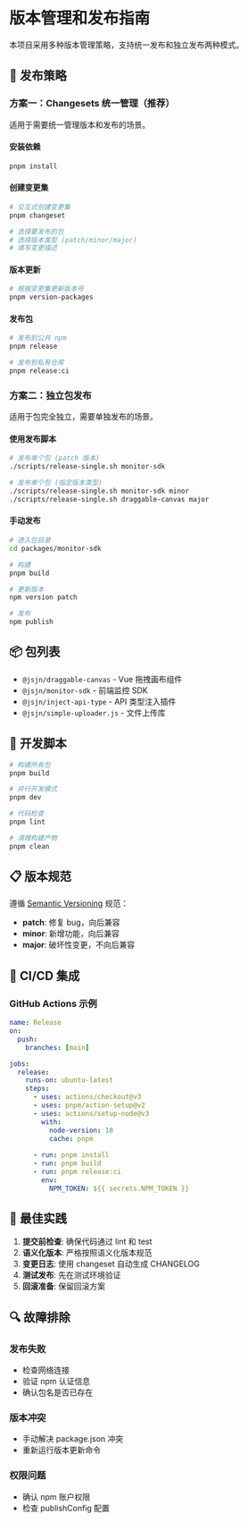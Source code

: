 # 版本管理和发布指南

本项目采用多种版本管理策略，支持统一发布和独立发布两种模式。

## 🎯 发布策略

### 方案一：Changesets 统一管理（推荐）

适用于需要统一管理版本和发布的场景。

#### 安装依赖
```bash
pnpm install
```

#### 创建变更集
```bash
# 交互式创建变更集
pnpm changeset

# 选择要发布的包
# 选择版本类型 (patch/minor/major)
# 填写变更描述
```

#### 版本更新
```bash
# 根据变更集更新版本号
pnpm version-packages
```

#### 发布包
```bash
# 发布到公共 npm
pnpm release

# 发布到私有仓库
pnpm release:ci
```

### 方案二：独立包发布

适用于包完全独立，需要单独发布的场景。

#### 使用发布脚本
```bash
# 发布单个包 (patch 版本)
./scripts/release-single.sh monitor-sdk

# 发布单个包 (指定版本类型)
./scripts/release-single.sh monitor-sdk minor
./scripts/release-single.sh draggable-canvas major
```

#### 手动发布
```bash
# 进入包目录
cd packages/monitor-sdk

# 构建
pnpm build

# 更新版本
npm version patch

# 发布
npm publish
```

## 📦 包列表

- `@jsjn/draggable-canvas` - Vue 拖拽画布组件
- `@jsjn/monitor-sdk` - 前端监控 SDK
- `@jsjn/inject-api-type` - API 类型注入插件
- `@jsjn/simple-uploader.js` - 文件上传库

## 🔧 开发脚本

```bash
# 构建所有包
pnpm build

# 并行开发模式
pnpm dev

# 代码检查
pnpm lint

# 清理构建产物
pnpm clean
```

## 📋 版本规范

遵循 [Semantic Versioning](https://semver.org/) 规范：

- **patch**: 修复 bug，向后兼容
- **minor**: 新增功能，向后兼容  
- **major**: 破坏性变更，不向后兼容

## 🚀 CI/CD 集成

### GitHub Actions 示例

```yaml
name: Release
on:
  push:
    branches: [main]

jobs:
  release:
    runs-on: ubuntu-latest
    steps:
      - uses: actions/checkout@v3
      - uses: pnpm/action-setup@v2
      - uses: actions/setup-node@v3
        with:
          node-version: 18
          cache: pnpm
      
      - run: pnpm install
      - run: pnpm build
      - run: pnpm release:ci
        env:
          NPM_TOKEN: ${{ secrets.NPM_TOKEN }}
```

## 📝 最佳实践

1. **提交前检查**: 确保代码通过 lint 和 test
2. **语义化版本**: 严格按照语义化版本规范
3. **变更日志**: 使用 changeset 自动生成 CHANGELOG
4. **测试发布**: 先在测试环境验证
5. **回滚准备**: 保留回滚方案

## 🔍 故障排除

### 发布失败
- 检查网络连接
- 验证 npm 认证信息
- 确认包名是否已存在

### 版本冲突
- 手动解决 package.json 冲突
- 重新运行版本更新命令

### 权限问题
- 确认 npm 账户权限
- 检查 publishConfig 配置